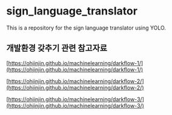 # sign_language_translator
This is a repository for the sign language translator using YOLO.

개발환경 갖추기 관련 참고자료
---
[https://ohjinjin.github.io/machinelearning/darkflow-1/](https://ohjinjin.github.io/machinelearning/darkflow-1/)
<br/>

[https://ohjinjin.github.io/machinelearning/darkflow-2/](https://ohjinjin.github.io/machinelearning/darkflow-2/)
<br/>

[https://ohjinjin.github.io/machinelearning/darkflow-3/](https://ohjinjin.github.io/machinelearning/darkflow-3/)
<br/>

